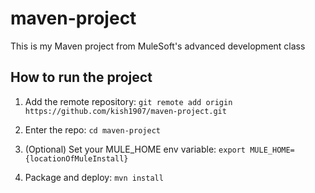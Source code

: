 # maven-project

This is my Maven project from MuleSoft's advanced development class

## How to run the project

1. Add the remote repository: `git remote add origin https://github.com/kish1907/maven-project.git`

1. Enter the repo: `cd maven-project`

1. (Optional) Set your MULE_HOME env variable: `export MULE_HOME={locationOfMuleInstall}`

1. Package and deploy: `mvn install`
